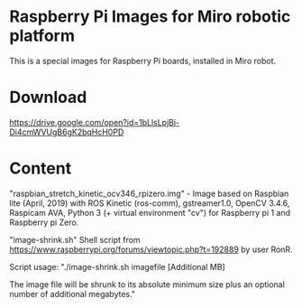 # Raspberry Pi Images for Miro robotic platform
This is a special images for Raspberry Pi boards, installed in Miro robot.

# Download
https://drive.google.com/open?id=1bLlsLpjBi-Di4cmWVUgB6gK2bqHcH0PD

# Content
"raspbian_stretch_kinetic_ocv346_rpizero.img" - Image based on Raspbian lite (April, 2019) with ROS Kinetic (ros-comm), gstreamer1.0, OpenCV 3.4.6, Raspicam AVA, Python 3 (+ virtual environment "cv") for Raspberry pi 1 and Raspberry pi Zero.

"image-shrink.sh" Shell script from https://www.raspberrypi.org/forums/viewtopic.php?t=192889 by user RonR. 

Script usage:
"./image-shrink.sh imagefile [Additional MB]

The image file will be shrunk to its absolute minimum size plus an optional number of additional megabytes."
